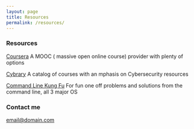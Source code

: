 ```yaml
---
layout: page
title: Resources
permalink: /resources/
---
```



### Resources

[Coursera](http://fbuy.me/v/dannyzen024)
A MOOC ( massive open online course) provider with plenty of options


[Cybrary](https://www.cybrary.it/)
A catalog of courses with an mphasis on Cybersecurity resources


[Command Line Kung Fu](http://blog.commandlinekungfu.com/)
For fun one off problems and solutions from the command line, all 3 major OS



### Contact me
[email@domain.com](mailto:email@domain.com)
